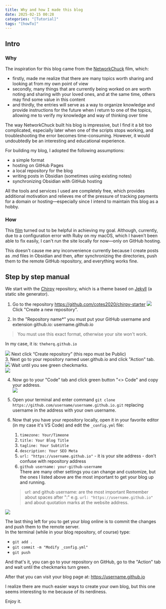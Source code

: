 ```yaml
---
title: Why and how I made this blog
date: 2025-02-15 00:28
categories: "[Tutorial]"
tags: "[howTo]"
---
```


## Intro  

### Why  
The inspiration for this blog came from the [NetworkChuck](https://www.youtube.com/watch?v=dnE7c0ELEH8&t=0000s) film, which:

- firstly, made me realize that there are many topics worth sharing and looking at from my own point of view  
- secondly, many things that are currently being worked on are worth noting and sharing with your loved ones, and at the same time, others may find some value in this content  
- and thirdly, the entries will serve as a way to organize knowledge and provide instructions for the future when I return to one of the topics, allowing me to verify my knowledge and way of thinking over time  

The way NetworkChuck built his blog is impressive, but I find it a bit too complicated, especially later when one of the scripts stops working, and troubleshooting the error becomes time-consuming. However, it would undoubtedly be an interesting and educational experience.  

For building my blog, I adopted the following assumptions:  

- a simple format  
- hosting on GitHub Pages  
- a local repository for the blog  
- writing posts in Obsidian (sometimes using existing notes)  
- synchronizing Obsidian with GitHub hosting  

All the tools and services I used are completely free, which provides additional motivation and relieves me of the pressure of tracking payments for a domain or hosting—especially since I intend to maintain this blog as a hobby.  

### How  
This [film](https://www.youtube.com/watch?v=m1RYsmOMPLs&t=0s) turned out to be helpful in achieving my goal. Although, currently, due to a configuration error with Ruby on my macOS, which I haven't been able to fix easily, I can't run the site locally for now—only on GitHub hosting.  

This doesn't cause me any inconvenience currently because I create posts as .md files in Obsidian and then, after synchronizing the directories, push them to the remote GitHub repository, and everything works fine.  

## Step by step manual  

We start with the [Chirpy](https://github.com/cotes2020?tab=repositories) repository, which is a theme based on [Jekyll](https://jekyllrb.com/) (a static site generator).  
1. Go to the repository https://github.com/cotes2020/chirpy-starter 
![](media/chirpy1.png)
Click "Create a new repository".  

2. In the "Repository name*" you must put your GitHub username and extension github.io: username.github.io  

> You must use this exact format, otherwise your site won't work. 

In my case, it is: `theherq.github.io`  

![](media/chirpy2.png)
Next click “Create repository” (this repo must be Public)    
3. Next go to your repository named user.github.io and click "Action" tab.  
![](media/myrepo1.png)
Wait until you see green checkmarks.   
![](media/myrepo2.png)

4. Now go to your "Code" tab and click green button "<> Code" and copy your address.  
![](media/myrepo3.png)
5. Open your terminal and enter command `git clone https://github.com/username/username.github.io.git` replacing username in the address with your own username.  
6. Now that you have your repository locally, open it in your favorite editor (in my case it's VS Code) and edit the `_config.yml` file:   
	1. `timezone: Your/Timeone`   
	2. `title: Your Blog Title`  
	3. `tagline: Your Subtitle`  
	4. `description: Your SEO Meta`  
	5. `url: "https://username.github.io"` - it is your site address - don't confuse with repository address  
	6. `github username: your-github-username`  
	There are many other settings you can change and customize, but the ones I listed above are the most important to get your blog up and running.  
	
	> url: and github username: are the most important
	> Remember about spaces after ":" e.g. `url: "https://username.github.io"` and about quotation marks at the website address.  
	
![](media/config1.png) 

The last thing left for you to get your blog online is to commit the changes and push them to the remote server.  
In the terminal (while in your blog repository, of course) type:  
- `git add .`  
- `git commit -m "Modify _config.yml"`  
- `git push`     

And that's it, you can go to your repository on GitHub, go to the "Action" tab and wait until the checkmarks turn green.  

After that you can visit your blog page at: https://username.github.io  

I realize there are much easier ways to create your own blog, but this one seems interesting to me because of its nerdiness.  

Enjoy it.  